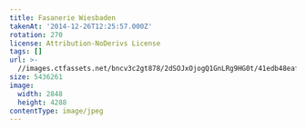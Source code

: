 ```yaml
---
title: Fasanerie Wiesbaden
takenAt: '2014-12-26T12:25:57.000Z'
rotation: 270
license: Attribution-NoDerivs License
tags: []
url: >-
  //images.ctfassets.net/bncv3c2gt878/2dSOJxOjogQ1GnLRg9HG0t/41edb48eaf05dceabee6e3b5f68e38cd/fasanerie-wiesbaden_16121424385_o
size: 5436261
image:
  width: 2848
  height: 4288
contentType: image/jpeg
---
```


